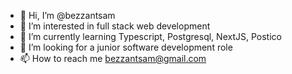 - 👋 Hi, I’m @bezzantsam
- 👀 I’m interested in full stack web development
- 🌱 I’m currently learning Typescript, Postgresql, NextJS, Postico
- 💞️ I’m looking for a junior software development role
- 📫 How to reach me bezzantsam@gmail.com 

<!---
bezzantsam/bezzantsam is a ✨ special ✨ repository because its `README.md` (this file) appears on your GitHub profile.
You can click the Preview link to take a look at your changes.
--->
